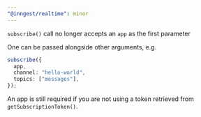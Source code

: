 ```yaml
---
"@inngest/realtime": minor
---
```


`subscribe()` call no longer accepts an `app` as the first parameter

One can be passed alongside other arguments, e.g.

```ts
subscribe({
  app,
  channel: "hello-world",
  topics: ["messages"],
});
```

An app is still required if you are not using a token retrieved from `getSubscriptionToken()`.
